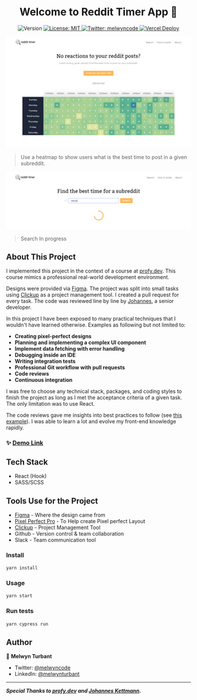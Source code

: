 <h1 align="center"> Welcome to Reddit Timer App 👋</h1>
<p align="center">
  <img alt="Version" src="https://img.shields.io/badge/version-1.0.0-blue.svg?cacheSeconds=2592000" />
  <a href="#" target="_blank">
    <img alt="License: MIT" src="https://img.shields.io/badge/License-MIT-yellow.svg" />
  </a>
  <a href="https://twitter.com/melwyncode" target="_blank">
    <img alt="Twitter: melwyncode" src="https://img.shields.io/twitter/follow/melwyncode.svg?style=social" />
  </a>
    <a href="https://reddit-timer-melwynt.vercel.app/" target="_blank">
    <img alt="Vercel Deploy" src="https://badgen.net/badge/icon/vercel?icon=vercel&label" />
  </a>
 
</p>

[![App Home Screen](./docs/reddit_timer_home.png 'Home Screen')](https://reddit-timer-melwynt.vercel.app/)

> Use a heatmap to show users what is the best time to post in a given subreddit.

[![App Search Screen](./docs/reddit_timer_search_reactjs.png 'Search Reatjs SubReddit')](https://reddittimer.netlify.app/search/reactjs)

> Search In progress

## About This Project

I implemented this project in the context of a course at [profy.dev](https://profy.dev/). This course mimics a professional real-world development environment.

Designs were provided via [Figma](https://figma.com/). The project was split into small tasks using [Clickup](https://clickup.com/) as a project management tool. I created a pull request for every task. The code was reviewed line by line by [Johannes](https://jkettmann.com/about/), a senior developer.

In this project I have been exposed to many practical techniques that I wouldn't have learned otherwise. Examples as following but not limited to:

- **Creating pixel-perfect designs**
- **Planning and implementing a complex UI component**
- **Implement data fetching with error handling**
- **Debugging inside an IDE**
- **Writing integration tests**
- **Professional Git workflow with pull requests**
- **Code reviews**
- **Continuous integration**

I was free to choose any technical stack, packages, and coding styles to finish the project as long as I met the acceptance criteria of a given task. The only limitation was to use React.

The code reviews gave me insights into best practices to follow (see [this example](https://github.com/profydev/reddit-timer-melwynt/pull/14#pullrequestreview-1026887053)). I was able to learn a lot and evolve my front-end knowledge rapidly.

### ✨ [Demo Link](https://reddit-timer-melwynt.vercel.app/)

## Tech Stack

- React (Hook)
- SASS/SCSS

## Tools Use for the Project

- [Figma](https://figma.com) - Where the design came from
- [Pixel Perfect Pro](https://chrome.google.com/webstore/detail/pixel-perfect-pro/nnhifpoojdlddpnhjbhiagddgckpmpfb) - To Help create Pixel perfect Layout
- [Clickup](https://clickup.com/) - Project Management Tool
- Github - Version control & team collaboration
- Slack - Team communication tool

### Install

```sh
yarn install
```

### Usage

```sh
yarn start
```

### Run tests

```sh
yarn cypress run
```

## Author

👤 **Melwyn Turbant**

- Twitter: [@melwyncode](https://twitter.com/melwyncode)
- LinkedIn: [@melwynturbant](https://www.linkedin.com/in/melwynturbant/)

---

**_Special Thanks to [profy.dev](https://profy.dev/) and [Johannes Kettmann](https://jkettmann.com)._**
